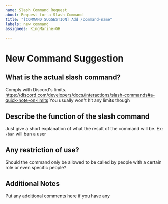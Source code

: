 ```yaml
---
name: Slash Command Request
about: Request for a Slash Command
title: "[COMMAND SUGGESTION] Add /command-name"
labels: new command
assignees: KingMarine-GH

---
```


# New Command Suggestion

## What is the actual slash command?

Comply with Discord's limits. <https://discord.com/developers/docs/interactions/slash-commands#a-quick-note-on-limits>
You usually won't hit any limits though

## Describe the function of the slash command

Just give a short explanation of what the result of the command will be. Ex: `/ban` will ban a user

## Any restriction of use?

Should the command only be allowed to be called by people with a certain role or even specific people?

## Additional Notes

Put any additional comments here if you have any

